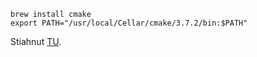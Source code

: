 



```termnal
brew install cmake
export PATH="/usr/local/Cellar/cmake/3.7.2/bin:$PATH"
```





Stiahnut [TU](https://cmake.org/download/).

